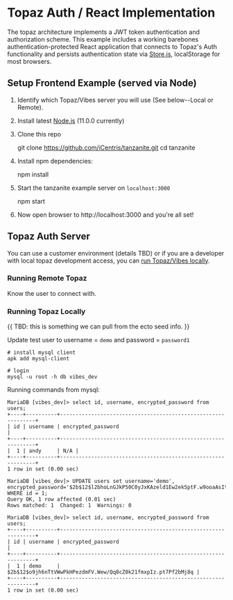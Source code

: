 # Topaz Auth / React Implementation

The topaz architecture implements a JWT token authentication and authorization scheme.  This example includes a working barebones authentication-protected React application that connects to Topaz's Auth functionality and persists authentication state via [Store.js](https://github.com/marcuswestin/store.js/), localStorage for most browsers.

## Setup Frontend Example (served via Node)

1. Identify which Topaz/Vibes server you will use (See below--Local or Remote).

2. Install latest [Node.js](https://nodejs.org/en/) (11.0.0 currently)

3. Clone this repo

    git clone https://github.com/iCentris/tanzanite.git
    cd tanzanite

4. Install npm dependencies:

    npm install

5. Start the tanzanite example server on `localhost:3000`

    npm start

6. Now open browser to http://localhost:3000 and you're all set!

## Topaz Auth Server

You can use a customer environment (details TBD) or if you are a developer with local topaz development access, you can [run Topaz/Vibes locally](https://github.com/iCentris/vibes).

### Running Remote Topaz

Know the user to connect with.

### Running Topaz Locally

{{ TBD: this is something we can pull from the ecto seed info. }}

Update test user to username = `demo` and password = `password1`
    
    # install mysql client
    apk add mysql-client

    # login 
    mysql -u root -h db vibes_dev

Running commands from mysql:

    MariaDB [vibes_dev]> select id, username, encrypted_password from users;
    +----+----------+--------------------------------------------------------------+
    | id | username | encrypted_password                                           |
    +----+----------+--------------------------------------------------------------+
    |  1 | andy     | N/A |
    +----+----------+--------------------------------------------------------------+
    1 row in set (0.00 sec)

    MariaDB [vibes_dev]> UPDATE users set username='demo', encrypted_password='$2b$12$l2bhoLnGJkP50C0yJxKAzeld1Ew2ek5ptF.w9ooaAsItFHt3FN4ni' WHERE id = 1;
    Query OK, 1 row affected (0.01 sec)
    Rows matched: 1  Changed: 1  Warnings: 0

    MariaDB [vibes_dev]> select id, username, encrypted_password from users;
    +----+----------+--------------------------------------------------------------+
    | id | username | encrypted_password                                           |
    +----+----------+--------------------------------------------------------------+
    |  1 | demo     | $2b$12$o9jh6nTtVWwPkHPezdmFV.Wew/Qq8cZ0k21fmxpIz.pt7Pf2bMj8q |
    +----+----------+--------------------------------------------------------------+
    1 row in set (0.00 sec)


